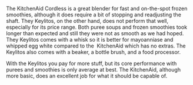 The KitchenAid Cordless is a great blender for fast and on-the-spot frozen smoothies, although it does require a bit of stopping and readjusting the shaft. They Keylitos, on the other hand, does not perform that well, especially for its price range. Both puree soups and frozen smoothies took longer than expected and still they were not as smooth as we had hoped. They Keylitos comes with a whisk so it is better for mayoanniase and whipped egg white compared to the  KitchenAid which has no extras. The Keylitos also comes with a beaker, a bottle brush, and a food processor. 

With the Keylitos you pay for more stuff, but its core performance with purees and smoothies is only average at best. The KitchenAid, although more basic, does an excellent job for what it should be capable of.